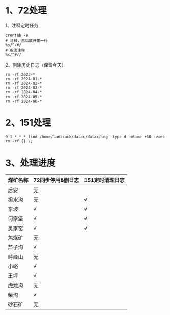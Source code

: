 # 1、72处理

1、注释定时任务

```shell
crontab -e
# 注释，然后放开第一行
%s/^/#/
# 取消注释
%s/^#//
```

2、删除历史日志（保留今天）

```shell
rm -rf 2023-*
rm -rf 2024-01-*
rm -rf 2024-02-*
rm -rf 2024-03-*
rm -rf 2024-04-*
rm -rf 2024-05-*
rm -rf 2024-06-*
```

# 2、151处理

```shell
0 1 * * * find /home/lantrack/datax/datax/log -type d -mtime +30 -exec rm -rf {} \;
```


# 3、处理进度

| 煤矿名称 | 72同步停用&删日志 | 151定时清理日志 |
| ---- | ---------- | --------- |
| 后安   | 无          |           |
| 担水沟  | 无          | √         |
| 东坡   | √          | √         |
| 何家堡  | √          | √         |
| 吴家窑  | √          | √         |
| 焦煤矿  | 无          |           |
| 芦子沟  | √          |           |
| 峙峰山  | 无          |           |
| 小峪   | √          |           |
| 王坪   | √          |           |
| 虎龙沟  | 无          |           |
| 柴沟   | √          |           |
| 砂石矿  | 无          |           |
